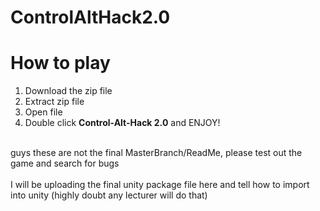 # ControlAltHack2.0

<h1>How to play</h1>

1. Download the zip file
2. Extract zip file
4. Open file
3. Double click <b>Control-Alt-Hack 2.0</b> and ENJOY!

<br>guys these are not the final MasterBranch/ReadMe, please test out the game and search for bugs</br>
<br>I will be uploading the final unity package file here and tell how to import into unity (highly doubt any lecturer will do that)</br>
